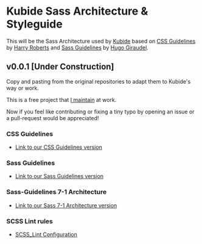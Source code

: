 # Kubide Sass Architecture & Styleguide

This will be the Sass Architecture used by [Kubide](https://kubide.es/) based on [CSS Guidelines](http://cssguidelin.es/) by [Harry Roberts](https://csswizardry.com/) and [Sass Guidelines](https://sass-guidelin.es/) by [Hugo Giraudel](http://hugogiraudel.com/).

## v0.0.1 [Under Construction]

Copy and pasting from the original repositories to adapt them to Kubide's way or work.

This is a free project that [I maintain](http://ignaciodenuevo.com/) at work.

Now if you feel like contributing or fixing a tiny typo by opening an issue or a pull-request would be appreciated!

### CSS Guidelines

* [Link to our CSS Guidelines version](https://github.com/Kubide/kubide-sass-architecture-and-styleguide/blob/master/CSS-Guidelines.md)

### Sass Guidelines

* [Link to our Sass Guidelines version](https://github.com/Kubide/kubide-sass-architecture-and-styleguide/blob/master/Sass-Guidelines.md)

### Sass-Guidelines 7-1 Architecture

* [Link to our Sass 7-1 Architecture version](https://github.com/Kubide/kubide-sass-architecture-and-styleguide/tree/master/sass-boilerplate)

### SCSS Lint rules

* [SCSS_Lint Configuration](https://github.com/brigade/scss-lint/blob/master/lib/scss_lint/linter/README.md)
